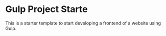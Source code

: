 # Gulp Project Starte

This is a starter template to start developing a frontend of a website using Gulp.